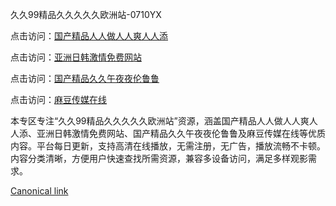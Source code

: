 久久99精品久久久久久欧洲站-0710YX

点击访问：<a href="https://heiliaoe8ajia.pages.dev">国产精品人人做人人爽人人添</a>

点击访问：<a href="https://heiliaoxqkkct.pages.dev">亚洲日韩激情免费网站</a>

点击访问：<a href="https://heiliaoxwd5i8.pages.dev">国产精品久久午夜夜伦鲁鲁</a>

点击访问：<a href="https://heiliaowt0d7p.pages.dev">麻豆传媒在线</a>

本专区专注“久久99精品久久久久久欧洲站”资源，涵盖国产精品人人做人人爽人人添、亚洲日韩激情免费网站、国产精品久久午夜夜伦鲁鲁及麻豆传媒在线等优质内容。平台每日更新，支持高清在线播放，无需注册，无广告，播放流畅不卡顿。内容分类清晰，方便用户快速查找所需资源，兼容多设备访问，满足多样观影需求。

[Canonical link](https://github.com/sau20250710/sau20250710)
